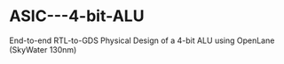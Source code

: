 # ASIC---4-bit-ALU
End-to-end RTL-to-GDS Physical Design of a 4-bit ALU using OpenLane (SkyWater 130nm)
